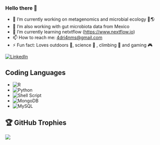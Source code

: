 ### Hello there 🖖
- 🔭 I’m currently working on metagenomics and microbial ecology 🦠🌎 
- 💩 I’m also working with gut microbiota data from Mexico
- 🌱 I’m currently learning netxtflow (https://www.nextflow.io)
- 📫 How to reach me: 4dri4nms@gmail.com
- ⚡ Fun fact: Loves outdoors 🌲, science 🔬 , climbing 🧗 and gaming 🎮

[![LinkedIn](https://img.shields.io/badge/linkedin-%230077B5.svg?style=for-the-badge&logo=linkedin&logoColor=white)](https://www.linkedin.com/in/amarsantana/)


## Coding Languages

- ![R](https://img.shields.io/badge/r-%23276DC3.svg?style=for-the-badge&logo=r&logoColor=white)
- ![Python](https://img.shields.io/badge/python-3670A0?style=for-the-badge&logo=python&logoColor=ffdd54)
- ![Shell Script](https://img.shields.io/badge/shell_script-%23121011.svg?style=for-the-badge&logo=gnu-bash&logoColor=white)
- ![MongoDB](https://img.shields.io/badge/MongoDB-%234ea94b.svg?style=for-the-badge&logo=mongodb&logoColor=white) 
- ![MySQL](https://img.shields.io/badge/mysql-%2300f.svg?style=for-the-badge&logo=mysql&logoColor=white)

<!--
**AdrianMtz-Santana/AdrianMtz-Santana** is a ✨ _special_ ✨ repository because its `README.md` (this file) appears on your GitHub profile.

Here are some ideas to get you started:

- 🔭 I’m currently working on ...
- 🌱 I’m currently learning ...
- 👯 I’m looking to collaborate on ...
- 🤔 I’m looking for help with ...
- 💬 Ask me about ...
- 📫 How to reach me: ...
- 😄 Pronouns: ...
- ⚡ Fun fact: ...
-->

## 🏆 GitHub Trophies
![](https://github-profile-trophy.vercel.app/?username=amartinsan&theme=radical&no-frame=false&no-bg=true&margin-w=4)

